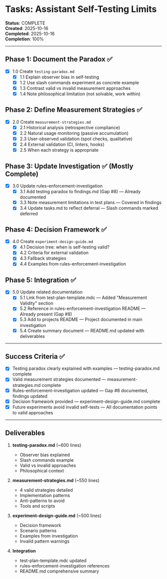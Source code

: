 # Tasks: Assistant Self-Testing Limits

**Status**: COMPLETE  
**Created**: 2025-10-16  
**Completed**: 2025-10-16  
**Completion**: 100%

---

## Phase 1: Document the Paradox ✅

- [x] 1.0 Create `testing-paradox.md`
  - [x] 1.1 Explain observer bias in self-testing
  - [x] 1.2 Use slash commands experiment as concrete example
  - [x] 1.3 Contrast valid vs invalid measurement approaches
  - [x] 1.4 Note philosophical limitation (not solvable, work within)

## Phase 2: Define Measurement Strategies ✅

- [x] 2.0 Create `measurement-strategies.md`
  - [x] 2.1 Historical analysis (retrospective compliance)
  - [x] 2.2 Natural usage monitoring (passive accumulation)
  - [x] 2.3 User-observed validation (spot checks, qualitative)
  - [x] 2.4 External validation (CI, linters, hooks)
  - [x] 2.5 When each strategy is appropriate

## Phase 3: Update Investigation ✅ (Mostly Complete)

- [x] 3.0 Update rules-enforcement-investigation
  - [x] 3.1 Add testing paradox to findings.md (Gap #8) — Already documented
  - [x] 3.3 Note measurement limitations in test plans — Covered in findings
  - [x] 3.4 Update tasks.md to reflect deferral — Slash commands marked deferred

## Phase 4: Decision Framework ✅

- [x] 4.0 Create `experiment-design-guide.md`
  - [x] 4.1 Decision tree: when is self-testing valid?
  - [x] 4.2 Criteria for external validation
  - [x] 4.3 Fallback strategies
  - [x] 4.4 Examples from rules-enforcement-investigation

## Phase 5: Integration ✅

- [x] 5.0 Update related documentation
  - [x] 5.1 Link from test-plan-template.mdc — Added "Measurement Validity" section
  - [x] 5.2 Reference in rules-enforcement-investigation README — Already present (Gap #8)
  - [x] 5.3 Add to projects README — Project documented in main investigation
  - [x] 5.4 Create summary document — README.md updated with deliverables

---

## Success Criteria ✅

- [x] Testing paradox clearly explained with examples — testing-paradox.md complete
- [x] Valid measurement strategies documented — measurement-strategies.md complete
- [x] Rules-enforcement-investigation updated — Gap #8 documented, findings updated
- [x] Decision framework provided — experiment-design-guide.md complete
- [x] Future experiments avoid invalid self-tests — All documentation points to valid approaches

---

## Deliverables

1. **testing-paradox.md** (~600 lines)

   - Observer bias explained
   - Slash commands example
   - Valid vs invalid approaches
   - Philosophical context

2. **measurement-strategies.md** (~550 lines)

   - 4 valid strategies detailed
   - Implementation patterns
   - Anti-patterns to avoid
   - Tools and scripts

3. **experiment-design-guide.md** (~500 lines)

   - Decision framework
   - Scenario patterns
   - Examples from investigation
   - Invalid pattern warnings

4. **Integration**
   - test-plan-template.mdc updated
   - rules-enforcement-investigation references
   - README.md comprehensive summary

